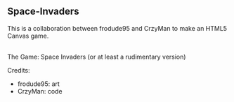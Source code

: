 Space-Invaders
-----------
This is a collaboration between frodude95 and CrzyMan to make an HTML5 Canvas game.<br/>

<br/>
The Game: Space Invaders (or at least a rudimentary version)

Credits: <br/>
- frodude95: art
- CrzyMan: code